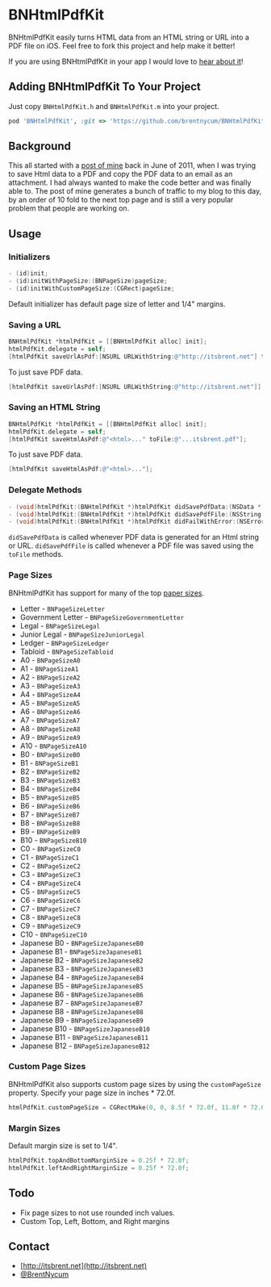 # BNHtmlPdfKit

BNHtmlPdfKit easily turns HTML data from an HTML string or URL into a PDF file on iOS. Feel free to fork this project and help make it better!

If you are using BNHtmlPdfKit in your app I would love to [hear about it](mailto:brentnycum@gmail.com)!

## Adding BNHtmlPdfKit To Your Project

Just copy `BNHtmlPdfKit.h` and `BNHtmlPdfKit.m` into your project.

```ruby
pod 'BNHtmlPdfKit', :git => 'https://github.com/brentnycum/BNHtmlPdfKit'
```

## Background

This all started with a [post of mine](http://itsbrent.net/2011/06/printing-converting-uiwebview-to-pdf/) back in June of 2011, when I was trying to save Html data to a PDF and copy the PDF data to an email as an attachment. I had always wanted to make the code better and was finally able to. The post of mine generates a bunch of traffic to my blog to this day, by an order of 10 fold to the next top page and is still a very popular problem that people are working on.

## Usage

### Initializers

```objective-c
- (id)init;
- (id)initWithPageSize:(BNPageSize)pageSize;
- (id)initWithCustomPageSize:(CGRect)pageSize;
```

Default initializer has default page size of letter and 1/4" margins.

### Saving a URL 

```objective-c
BNHtmlPdfKit *htmlPdfKit = [[BNHtmlPdfKit alloc] init];
htmlPdfKit.delegate = self;
[htmlPdfKit saveUrlAsPdf:[NSURL URLWithString:@"http://itsbrent.net"] toFile:@"...itsbrent.pdf"];
```

To just save PDF data.

```objective-c
[htmlPdfKit saveUrlAsPdf:[NSURL URLWithString:@"http://itsbrent.net"]];
```

### Saving an HTML String 

```objective-c
BNHtmlPdfKit *htmlPdfKit = [[BNHtmlPdfKit alloc] init];
htmlPdfKit.delegate = self;
[htmlPdfKit saveHtmlAsPdf:@"<html>..." toFile:@"...itsbrent.pdf"];
```

To just save PDF data.

```objective-c
[htmlPdfKit saveHtmlAsPdf:@"<html>..."];
```

### Delegate Methods

```objective-c
- (void)htmlPdfKit:(BNHtmlPdfKit *)htmlPdfKit didSavePdfData:(NSData *)data;
- (void)htmlPdfKit:(BNHtmlPdfKit *)htmlPdfKit didSavePdfFile:(NSString *)file;
- (void)htmlPdfKit:(BNHtmlPdfKit *)htmlPdfKit didFailWithError:(NSError *)error;
```

`didSavePdfData` is called whenever PDF data is generated for an Html string or URL. `didSavePdfFile` is called whenever a PDF file was saved using the `toFile` methods.

### Page Sizes

BNHtmlPdfKit has support for many of the top [paper sizes](http://en.wikipedia.org/wiki/Paper_size).

 * Letter - `BNPageSizeLetter`
 * Government Letter - `BNPageSizeGovernmentLetter`
 * Legal - `BNPageSizeLegal`
 * Junior Legal - `BNPageSizeJuniorLegal`
 * Ledger - `BNPageSizeLedger`
 * Tabloid - `BNPageSizeTabloid`
 * A0 - `BNPageSizeA0`
 * A1 - `BNPageSizeA1`
 * A2 - `BNPageSizeA2`
 * A3 - `BNPageSizeA3`
 * A4 - `BNPageSizeA4`
 * A5 - `BNPageSizeA5`
 * A6 - `BNPageSizeA6`
 * A7 - `BNPageSizeA7`
 * A8 - `BNPageSizeA8`
 * A9 - `BNPageSizeA9`
 * A10 - `BNPageSizeA10`
 * B0 - `BNPageSizeB0`
 * B1 - `BNPageSizeB1`
 * B2 - `BNPageSizeB2`
 * B3 - `BNPageSizeB3`
 * B4 - `BNPageSizeB4`
 * B5 - `BNPageSizeB5`
 * B6 - `BNPageSizeB6`
 * B7 - `BNPageSizeB7`
 * B8 - `BNPageSizeB8`
 * B9 - `BNPageSizeB9`
 * B10 - `BNPageSizeB10`
 * C0 - `BNPageSizeC0`
 * C1 - `BNPageSizeC1`
 * C2 - `BNPageSizeC2`
 * C3 - `BNPageSizeC3`
 * C4 - `BNPageSizeC4`
 * C5 - `BNPageSizeC5`
 * C6 - `BNPageSizeC6`
 * C7 - `BNPageSizeC7`
 * C8 - `BNPageSizeC8`
 * C9 - `BNPageSizeC9`
 * C10 - `BNPageSizeC10`
 * Japanese B0 - `BNPageSizeJapaneseB0`
 * Japanese B1 - `BNPageSizeJapaneseB1`
 * Japanese B2 - `BNPageSizeJapaneseB2`
 * Japanese B3 - `BNPageSizeJapaneseB3`
 * Japanese B4 - `BNPageSizeJapaneseB4`
 * Japanese B5 - `BNPageSizeJapaneseB5`
 * Japanese B6 - `BNPageSizeJapaneseB6`
 * Japanese B7 - `BNPageSizeJapaneseB7`
 * Japanese B8 - `BNPageSizeJapaneseB8`
 * Japanese B9 - `BNPageSizeJapaneseB9`
 * Japanese B10 - `BNPageSizeJapaneseB10`
 * Japanese B11 - `BNPageSizeJapaneseB11`
 * Japanese B12 - `BNPageSizeJapaneseB12`

### Custom Page Sizes

BNHtmlPdfKit also supports custom page sizes by using the `customPageSize` property. Specify your page size in inches * 72.0f.

```objective-c
htmlPdfKit.customPageSize = CGRectMake(0, 0, 8.5f * 72.0f, 11.0f * 72.0f);
```

### Margin Sizes

Default margin size is set to 1/4".

```objective-c
htmlPdfKit.topAndBottomMarginSize = 0.25f * 72.0f;
htmlPdfKit.leftAndRightMarginSize = 0.25f * 72.0f;
```

## Todo

 * Fix page sizes to not use rounded inch values.
 * Custom Top, Left, Bottom, and Right margins

## Contact

 * [http://itsbrent.net](http://itsbrent.net)
 * [@BrentNycum](http://twitter.com/brentnycum)
